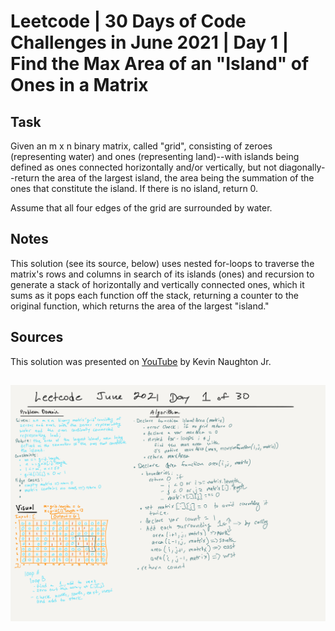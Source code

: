 # Leetcode | 30 Days of Code Challenges in June 2021 | Day 1 | Find the Max Area of an "Island" of Ones in a Matrix

## Task

Given an m x n binary matrix, called "grid", consisting of zeroes (representing water) and ones (representing land)--with islands being defined as ones connected horizontally and/or vertically, but not diagonally--return the area of the largest island, the area being the summation of the ones that constitute the island. If there is no island, return 0.

Assume that all four edges of the grid are surrounded by water.

## Notes

This solution (see its source, below) uses nested for-loops to traverse the matrix's rows and columns in search of its islands (ones) and recursion to generate a stack of horizontally and vertically connected ones, which it sums as it pops each function off the stack, returning a counter to the original function, which returns the area of the largest "island."

## Sources

This solution was presented on [YouTube](https://www.youtube.com/watch?v=W8VuDt0eb5c) by Kevin Naughton Jr.

## ![Whiteboard](../../assets/whiteboards/leetcode-june2021-day1-whiteboard.png)
